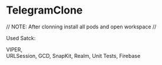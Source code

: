 # TelegramClone

// NOTE:
After clonning install all pods and open workspace
//

Used Satck:

VIPER,  
URLSession, 
GCD, 
SnapKit, 
Realm, 
Unit Tests,
Firebase
